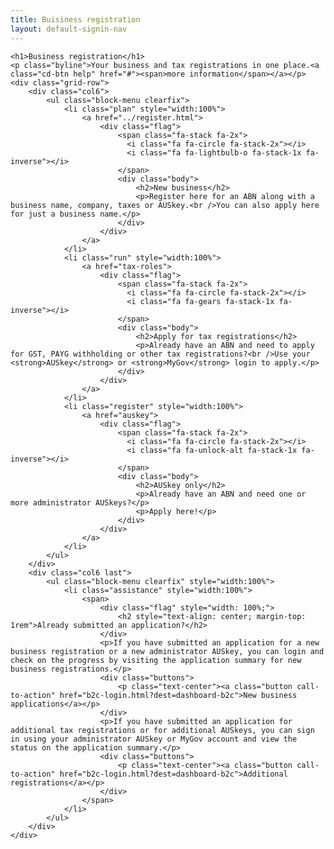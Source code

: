 ```yaml
---
title: Buisiness registration
layout: default-signin-nav
---
```

<style>
	
	.feature-wrapper .col6 {
		margin-right: 2%;
	}
	
	ul.block-menu > li {
		margin: 0 0 0.5rem 0;
		padding: 0;
	}
	
	ul.block-menu > li > a,
	ul.block-menu > li > a:hover {
		padding: 1rem;
		min-height: auto;
	}
	
	ul.block-menu > li > a > div.flag {
		margin-bottom: 0.5rem;
	}
	
	ul.block-menu > li > a h2 {
		margin-bottom: 0.5rem;
	}
	
	ul.block-menu > li > a p {
		line-height: 1.5rem;
	}
	
	a.call-to-action {
		text-decoration: none;
	}

	.call-to-action {
		-webkit-transition: all 700ms cubic-bezier(.23,1,.32,1);
		-ms-transition: all 700ms cubic-bezier(.23,1,.32,1);
		-moz-transition: all 700ms cubic-bezier(.23,1,.32,1);
		-o-transition: all 700ms cubic-bezier(.23,1,.32,1);
		transition: all 700ms cubic-bezier(.23,1,.32,1);
		opacity: .9;
		border: none;
		background-color: #254f90 !important;
		color: #fff !important;
		text-decoration: none;
	}

	.call-to-action {
		-webkit-appearance: none;
		-moz-appearance: none;
		border-radius: 0;
		border-style: solid;
		border-width: 0;
		cursor: pointer;
		font-family: "open_sanslight",sans-serif;
		font-weight: normal;
		line-height: normal;
		margin: 0;
		position: relative;
		text-align: center;
		text-decoration: none;
		display: inline-block;
		padding: 1rem 2rem 1.0625rem 2rem;
		font-size: 1rem;
		background-color: #254f90;
		border-color: #1e3f73;
		color: #fff;
		border: 1px solid #666;
		color: #333;
		background-color: #fff;
		font-weight: 100;
		font-size: 1.25rem;
		text-decoration: none;
		line-height: 1.5rem;
		padding: .375rem 2em;
		margin-bottom: .25rem;
		border-radius: 0;
		display: inline-block;
	}
	
	.call-to-action {
		background-color: #1e3f73;
	}
	
	.buttons {
		margin:25px 0;
	}
	
	.text-center {
		text-align: center;
	}
</style>
<div class="feature-wrapper" style="max-width: inherit">

	<h1>Business registration</h1>
	<p class="byline">Your business and tax registrations in one place.<a class="cd-btn help" href="#"><span>more information</span></a></p>
	<div class="grid-row">
		<div class="col6">
			<ul class="block-menu clearfix">
				<li class="plan" style="width:100%">
					<a href="../register.html">
						<div class="flag">
							<span class="fa-stack fa-2x">
							  <i class="fa fa-circle fa-stack-2x"></i>
							  <i class="fa fa-lightbulb-o fa-stack-1x fa-inverse"></i>
							</span>
							<div class="body">
								<h2>New business</h2>
								<p>Register here for an ABN along with a business name, company, taxes or AUSkey.<br />You can also apply here for just a business name.</p>
							</div>
						</div>
					</a>
				</li>
				<li class="run" style="width:100%">
					<a href="tax-roles">
						<div class="flag">
							<span class="fa-stack fa-2x">
							  <i class="fa fa-circle fa-stack-2x"></i>
							  <i class="fa fa-gears fa-stack-1x fa-inverse"></i>
							</span>
							<div class="body">
								<h2>Apply for tax registrations</h2>
								<p>Already have an ABN and need to apply for GST, PAYG withholding or other tax registrations?<br />Use your <strong>AUSkey</strong> or <strong>MyGov</strong> login to apply.</p>
							</div>
						</div>
					</a>
				</li>
				<li class="register" style="width:100%">
					<a href="auskey">
						<div class="flag">
							<span class="fa-stack fa-2x">
							  <i class="fa fa-circle fa-stack-2x"></i>
							  <i class="fa fa-unlock-alt fa-stack-1x fa-inverse"></i>
							</span>
							<div class="body">
								<h2>AUSkey only</h2>
								<p>Already have an ABN and need one or more administrator AUSkeys?</p>
								<p>Apply here!</p>
							</div>
						</div>
					</a>
				</li>
			</ul>
		</div>
		<div class="col6 last">
			<ul class="block-menu clearfix" style="width:100%">
				<li class="assistance" style="width:100%">
					<span>
						<div class="flag" style="width: 100%;">
							<h2 style="text-align: center; margin-top: 1rem">Already submitted an application?</h2>
						</div>
						<p>If you have submitted an application for a new business registration or a new administrator AUSkey, you can login and check on the progress by visiting the application summary for new business registrations.</p>
						<div class="buttons">
							<p class="text-center"><a class="button call-to-action" href="b2c-login.html?dest=dashboard-b2c">New business applications</a></p>
						</div>
						<p>If you have submitted an application for additional tax registrations or for additional AUSkeys, you can sign in using your administrator AUSkey or MyGov account and view the status on the application summary.</p>
						<div class="buttons">
							<p class="text-center"><a class="button call-to-action" href="b2c-login.html?dest=dashboard-b2c">Additional registrations</a></p>
						</div>
					</span>
				</li>
			</ul>
		</div>
	</div>
</div>

